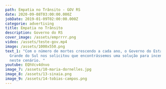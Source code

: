 ```yaml
---
path: Empatia no Trânsito - GOV RS
date: 2020-09-08T03:00:00.000Z
jobDate: 2019-01-09T02:00:00.000Z
categorie: advertising
title: Empatia no Trânsito
description: Governo do RS
cover_image: /assets/emprrrr.png
video: /assets/teste-gov.mp4
image: /assets/1000x550.png
text_1: "Com o número de mortes crescendo a cada ano, o Governo do Estado do Rio
  Grande do Sul nos solicitou que encontrássemos uma solução para incentivar uma
  neste cenário. "
youtube: EQhVcv4dnvo
image_7: /assets/10-maria-dornelles.jpg
image_8: /assets/13-sinaia.png
image_9: /assets/14-tobias-campos.png
---
```

